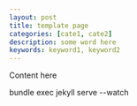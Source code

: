 ```yaml
---
layout: post
title: template page
categories: [cate1, cate2]
description: some word here
keywords: keyword1, keyword2
---
```


Content here


bundle exec jekyll serve --watch
